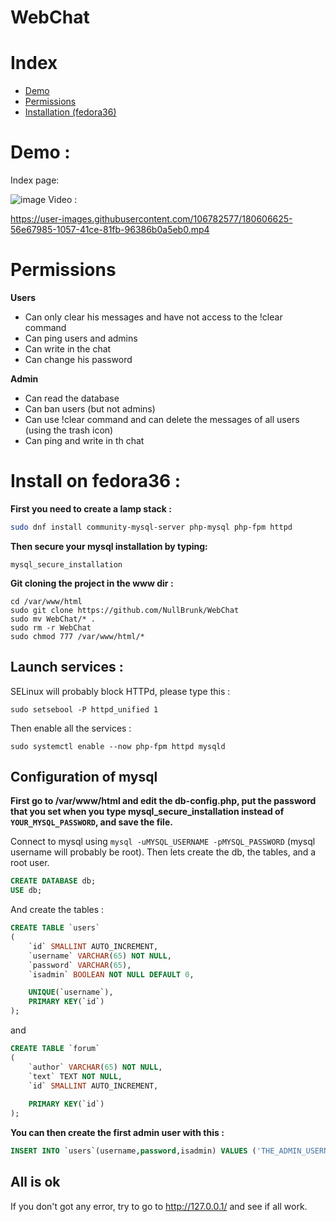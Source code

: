 # WebChat

# Index 
- <a href="">Demo</a>
- <a href="">Permissions</a>
- <a href="">Installation (fedora36)</a>


# Demo :
Index page:

![image](https://user-images.githubusercontent.com/106782577/179762868-ce09f7c7-5acb-416b-80de-16bf0e919a58.png) 
Video :      

https://user-images.githubusercontent.com/106782577/180606625-56e67985-1057-41ce-81fb-96386b0a5eb0.mp4


# Permissions 

**Users**
- Can only clear his messages and have not access to the !clear command
- Can ping users and admins
- Can write in the chat
- Can change his password

**Admin**
- Can read the database
- Can ban users (but not admins)
- Can use !clear command and can delete the messages of all users (using the trash icon) 
- Can ping and write in th chat


# Install on fedora36 : 

**First you need to create a lamp stack :**

```bash
sudo dnf install community-mysql-server php-mysql php-fpm httpd
```

**Then secure your mysql installation by typing:**

```
mysql_secure_installation
```

**Git cloning the project in the www dir :**

``` 
cd /var/www/html
sudo git clone https://github.com/NullBrunk/WebChat
sudo mv WebChat/* .
sudo rm -r WebChat
sudo chmod 777 /var/www/html/*
```

## Launch services :


SELinux will probably block HTTPd, please type this :
```
sudo setsebool -P httpd_unified 1
```

Then enable all the services :

```
sudo systemctl enable --now php-fpm httpd mysqld
```

## Configuration of mysql

**First go to /var/www/html and edit the db-config.php, put the password that you set when you type mysql_secure_installation instead of `YOUR_MYSQL_PASSWORD`, and save the file.**     


Connect to mysql using ``mysql -uMYSQL_USERNAME -pMYSQL_PASSWORD`` (mysql username will probably be root). Then lets create the db, the tables, and a root user.

```sql
CREATE DATABASE db;
USE db;
```

And create  the tables :

```sql
CREATE TABLE `users`
(
    `id` SMALLINT AUTO_INCREMENT,  
    `username` VARCHAR(65) NOT NULL,  
    `password` VARCHAR(65),
    `isadmin` BOOLEAN NOT NULL DEFAULT 0,  

    UNIQUE(`username`),
    PRIMARY KEY(`id`)
);
```

and

```sql
CREATE TABLE `forum`
(
    `author` VARCHAR(65) NOT NULL,
    `text` TEXT NOT NULL,
    `id` SMALLINT AUTO_INCREMENT,
 
    PRIMARY KEY(`id`)
);
```

**You can then create the first admin user with this :**

```sql
INSERT INTO `users`(username,password,isadmin) VALUES ('THE_ADMIN_USERNAME','THE_ADMIN_PASSWORD',1);
```

## All is ok
If you don't got any error, try to go to http://127.0.0.1/ and see if all work.
